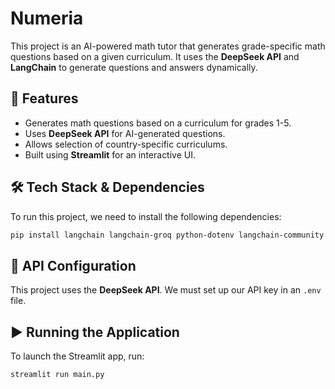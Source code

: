 # Numeria

This project is an AI-powered math tutor that generates grade-specific math questions based on a given curriculum. It uses the **DeepSeek API** and **LangChain** to generate questions and answers dynamically.

## 🚀 Features
- Generates math questions based on a curriculum for grades 1-5.
- Uses **DeepSeek API** for AI-generated questions.
- Allows selection of country-specific curriculums.
- Built using **Streamlit** for an interactive UI.

## 🛠️ Tech Stack & Dependencies
To run this project, we need to install the following dependencies:

```bash
pip install langchain langchain-groq python-dotenv langchain-community streamlit
```

## 🔑 API Configuration
This project uses the **DeepSeek API**. We must set up our API key in an `.env` file.

## ▶️ Running the Application
To launch the Streamlit app, run:
```bash
streamlit run main.py
```


